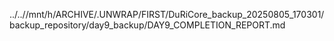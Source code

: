 ../..//mnt/h/ARCHIVE/.UNWRAP/FIRST/DuRiCore_backup_20250805_170301/backup_repository/day9_backup/DAY9_COMPLETION_REPORT.md